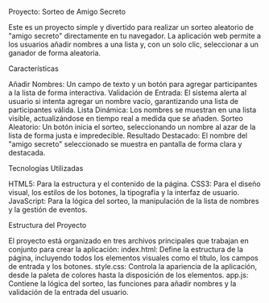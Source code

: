 Proyecto: Sorteo de Amigo Secreto

Este es un proyecto simple y divertido para realizar un sorteo aleatorio de "amigo secreto" directamente en tu navegador. La aplicación web permite a los usuarios añadir nombres a una lista y, con un solo clic, seleccionar a un ganador de forma aleatoria.

Características

  Añadir Nombres: Un campo de texto y un botón para agregar participantes a la lista de forma interactiva.
  Validación de Entrada: El sistema alerta al usuario si intenta agregar un nombre vacío, garantizando una lista de participantes válida.
  Lista Dinámica: Los nombres se muestran en una lista visible, actualizándose en tiempo real a medida que se añaden.
  Sorteo Aleatorio: Un botón inicia el sorteo, seleccionando un nombre al azar de la lista de forma justa e impredecible.
  Resultado Destacado: El nombre del "amigo secreto" seleccionado se muestra en pantalla de forma clara y destacada.

Tecnologías Utilizadas

  HTML5: Para la estructura y el contenido de la página.
  CSS3: Para el diseño visual, los estilos de los botones, la tipografía y la interfaz de usuario.
  JavaScript: Para la lógica del sorteo, la manipulación de la lista de nombres y la gestión de eventos.

Estructura del Proyecto

El proyecto está organizado en tres archivos principales que trabajan en conjunto para crear la aplicación:
  index.html: Define la estructura de la página, incluyendo todos los elementos visuales como el título, los campos de entrada y los botones.
  style.css: Controla la apariencia de la aplicación, desde la paleta de colores hasta la disposición de los elementos.
  app.js: Contiene la lógica del sorteo, las funciones para añadir nombres y la validación de la entrada del usuario.

